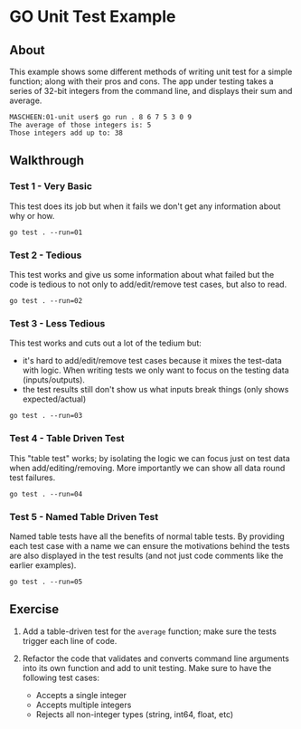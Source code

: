 # GO Unit Test Example

## About

This example shows some different methods of writing unit test for a simple function; along with their pros and cons. The app under testing takes a series of 32-bit integers from the command line, and displays their sum and average.

```shell
MASCHEEN:01-unit user$ go run . 8 6 7 5 3 0 9
The average of those integers is: 5
Those integers add up to: 38
```

## Walkthrough

### Test 1 - Very Basic

This test does its job but when it fails we don't get any information about why or how.

```shell
go test . --run=01
```

### Test 2 - Tedious

This test works and give us some information about what failed but the code is tedious to not only to add/edit/remove test cases, but also to read.

```shell
go test . --run=02
```

### Test 3 - Less Tedious

This test works and cuts out a lot of the tedium but:
- it's hard to add/edit/remove test cases because it mixes the test-data with logic. When writing tests we only want to focus on the testing data (inputs/outputs).
- the test results still don't show us what inputs break things (only shows expected/actual)

```shell
go test . --run=03
```

### Test 4 - Table Driven Test

This "table test" works; by isolating the logic we can focus just on test data when add/editing/removing. More importantly we can show all data round test failures.

```shell
go test . --run=04
```

### Test 5 - Named Table Driven Test

Named table tests have all the benefits of normal table tests. By providing each test case with a name we can ensure the motivations behind the tests are also displayed in the test results (and not just code comments like the earlier examples).

```shell
go test . --run=05
```

## Exercise

1. Add a table-driven test for the `average` function; make sure the tests trigger each line of code.

2. Refactor the code that validates and converts command line arguments into its own function and add to unit testing. Make sure to have the following test cases:

   - Accepts a single integer
   - Accepts multiple integers
   - Rejects all non-integer types (string, int64, float, etc)
